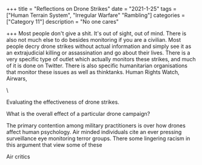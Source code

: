 +++
title = "Reflections on Drone Strikes"
date = "2021-1-25"
tags = ["Human Terrain System", "Irregular Warfare" "Rambling"]
categories = ["Category 11"]
description = "No one cares"

+++
Most people don't give a shit. It's out of sight, out of mind. There is also not much else to do besides monitoring if you are a civilian. Most people decry drone strikes without actual information and simply see it as an extrajudicial killing or assassination and go about their lives. There is a very specific type of outlet which actually monitors these strikes, and much of it is done on Twitter. There is also specific humanitarian organisations that monitor these issues as well as thinktanks. Human Rights Watch, Airwars, 

\



Evaluating the effectiveness of drone strikes. 

What is the overall effect of a particular drone campaign?

The primary contention among military practitioners is over how drones affect human psychology. Air minded individuals cite an ever pressing surveillance eye monitoring terror groups. There some lingering racism in this argument that view some of these 

 Air critics 



